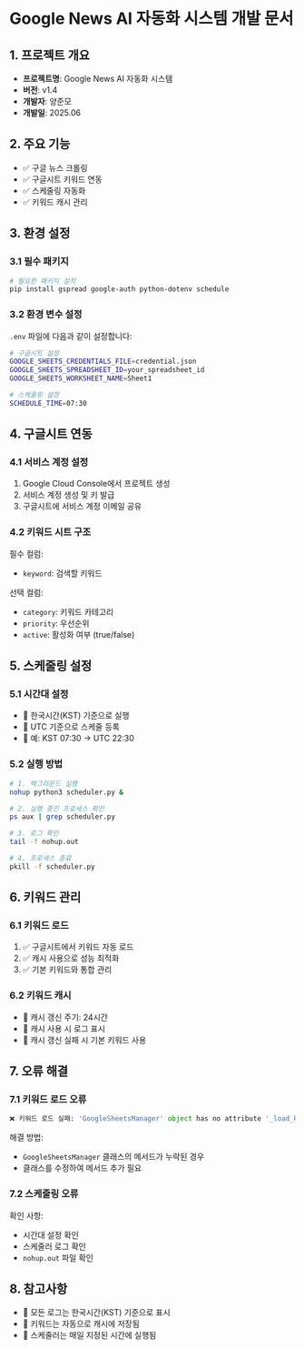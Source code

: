# Google News AI 자동화 시스템 개발 문서

## 1. 프로젝트 개요

- **프로젝트명**: Google News AI 자동화 시스템
- **버전**: v1.4
- **개발자**: 양준모
- **개발일**: 2025.06

## 2. 주요 기능

- ✅ 구글 뉴스 크롤링
- ✅ 구글시트 키워드 연동
- ✅ 스케줄링 자동화
- ✅ 키워드 캐시 관리

## 3. 환경 설정

### 3.1 필수 패키지

```bash
# 필요한 패키지 설치
pip install gspread google-auth python-dotenv schedule
```

### 3.2 환경 변수 설정

`.env` 파일에 다음과 같이 설정합니다:

```bash
# 구글시트 설정
GOOGLE_SHEETS_CREDENTIALS_FILE=credential.json
GOOGLE_SHEETS_SPREADSHEET_ID=your_spreadsheet_id
GOOGLE_SHEETS_WORKSHEET_NAME=Sheet1

# 스케줄링 설정
SCHEDULE_TIME=07:30
```

## 4. 구글시트 연동

### 4.1 서비스 계정 설정

1. Google Cloud Console에서 프로젝트 생성
2. 서비스 계정 생성 및 키 발급
3. 구글시트에 서비스 계정 이메일 공유

### 4.2 키워드 시트 구조

필수 컬럼:
- `keyword`: 검색할 키워드

선택 컬럼:
- `category`: 키워드 카테고리
- `priority`: 우선순위
- `active`: 활성화 여부 (true/false)

## 5. 스케줄링 설정

### 5.1 시간대 설정

- 📅 한국시간(KST) 기준으로 실행
- 📅 UTC 기준으로 스케줄 등록
- 📅 예: KST 07:30 → UTC 22:30

### 5.2 실행 방법

```bash
# 1. 백그라운드 실행
nohup python3 scheduler.py &

# 2. 실행 중인 프로세스 확인
ps aux | grep scheduler.py

# 3. 로그 확인
tail -f nohup.out

# 4. 프로세스 종료
pkill -f scheduler.py
```

## 6. 키워드 관리

### 6.1 키워드 로드

1. ✅ 구글시트에서 키워드 자동 로드
2. ✅ 캐시 사용으로 성능 최적화
3. ✅ 기본 키워드와 통합 관리

### 6.2 키워드 캐시

- 🔄 캐시 갱신 주기: 24시간
- 📝 캐시 사용 시 로그 표시
- 🔄 캐시 갱신 실패 시 기본 키워드 사용

## 7. 오류 해결

### 7.1 키워드 로드 오류

```python
❌ 키워드 로드 실패: 'GoogleSheetsManager' object has no attribute '_load_keywords_from_sheet'
```

해결 방법:
- `GoogleSheetsManager` 클래스의 메서드가 누락된 경우
- 클래스를 수정하여 메서드 추가 필요

### 7.2 스케줄링 오류

확인 사항:
- 시간대 설정 확인
- 스케줄러 로그 확인
- `nohup.out` 파일 확인

## 8. 참고사항

- 📝 모든 로그는 한국시간(KST) 기준으로 표시
- 🔄 키워드는 자동으로 캐시에 저장됨
- 📅 스케줄러는 매일 지정된 시간에 실행됨
